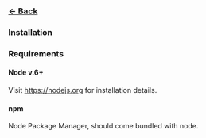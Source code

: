 ### [<- Back](../../../README.md)

### Installation

### Requirements

#### Node v.6+

Visit https://nodejs.org for installation details.

#### npm

Node Package Manager, should come bundled with node.
